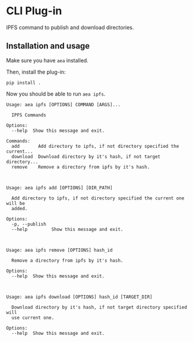 # CLI Plug-in

IPFS command to publish and download directories.

## Installation and usage

Make sure you have `aea` installed.

Then, install the plug-in:
```
pip install .
```

Now you should be able to run `aea ipfs`.

```
Usage: aea ipfs [OPTIONS] COMMAND [ARGS]...

  IPFS Commands

Options:
  --help  Show this message and exit.

Commands:
  add       Add directory to ipfs, if not directory specified the current...
  download  Download directory by it's hash, if not target directory...
  remove    Remove a directory from ipfs by it's hash.



Usage: aea ipfs add [OPTIONS] [DIR_PATH]

  Add directory to ipfs, if not directory specified the current one will be
  added.

Options:
  -p, --publish
  --help         Show this message and exit.



Usage: aea ipfs remove [OPTIONS] hash_id

  Remove a directory from ipfs by it's hash.

Options:
  --help  Show this message and exit.



Usage: aea ipfs download [OPTIONS] hash_id [TARGET_DIR]

  Download directory by it's hash, if not target directory specified will
  use current one.

Options:
  --help  Show this message and exit.

```

